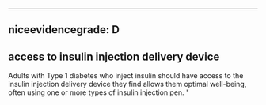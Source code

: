 
---
niceevidencegrade: D
---

## access to insulin injection delivery device
Adults with Type 1 diabetes who inject insulin should have access to the insulin injection delivery device they find allows them optimal well-being, often using one or more types of insulin injection pen.
'

